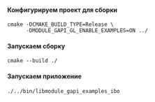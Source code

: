 #### Конфигурируем проект для сборки

```console
cmake -DCMAKE_BUILD_TYPE=Release \
      -DMODULE_GAPI_GL_ENABLE_EXAMPLES=ON ../
```

#### Запускаем сборку

```console
cmake --build ./
```

#### Запускаем приложение

```console
./../bin/libmodule_gapi_examples_ibo
```
